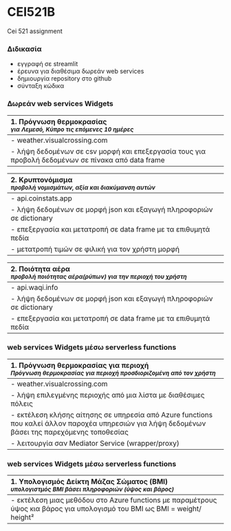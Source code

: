 # CEI521B
Cei 521 assignment

### Διδικασία
- εγγραφή σε streamlit
- έρευνα για διαθέσιμα δωρεάν web services
- δημιουργία repository στο github
- σύνταξη κώδικα

### Δωρεάν web services Widgets

| <div style="text-align: left">1. **Πρόγνωση θερμοκρασίας**</div> <div style="text-align: left"><small>*για Λεμεσό, Κύπρο τις επόμενες 10 ημέρες*<small></div> |
|---------------------------------------------------------------------------------------------------------------------------------------------------------------|
| - weather.visualcrossing.com                                                                                                                                  |
| - λήψη δεδομένων σε csv μορφή και επεξεργασία τους για προβολή δεδομένων σε πίνακα από data frame                                                             |

| <div style="text-align: left">2. **Kρυπτονόμισμα**</div> <div style="text-align: left"><small>*προβολή νομισμάτων, αξία και διακύμανση αυτών* </small></div> |
|--------------------------------------------------------------------------------------------------------------------------------------------------------------|
| - api.coinstats.app                                                                                                                                          | 
| - λήψη δεδομένων σε μορφή json και εξαγωγή πληροφοριών σε dictionary                                                                                         |
| - επεξεργασία και μετατροπή σε data frame με τα επιθυμητά πεδία                                                                                              |
| - μετατροπή τιμών σε φιλική για τον χρήστη μορφή                                                                                                             |

| <div style="text-align: left">2. **Ποιότητα αέρα**</div> <div style="text-align: left"><small>*προβολή ποιότητας αέρα(ρύπων) για την περιοχή του χρήστη* </small></div> |
|-------------------------------------------------------------------------------------------------------------------------------------------------------------------------|
| - api.waqi.info                                                                                                                                                         | 
| - λήψη δεδομένων σε μορφή json και εξαγωγή πληροφοριών σε dictionary                                                                                                    |
| - επεξεργασία και μετατροπή σε data frame με τα επιθυμητά πεδία                                                                                                         |

### web services Widgets μέσω serverless functions

| <div style="text-align: left">1. **Πρόγνωση θερμοκρασίας για περιοχή**</div> <div style="text-align: left"><small>*Πρόγνωση θερμοκρασίας για περιοχή προσδιοριζομένη από τον χρήστη*<small></div> |
|---------------------------------------------------------------------------------------------------------------------------------------------------------------------------------------------------|
| - weather.visualcrossing.com                                                                                                                                                                      |
| - λήψη επιλεγμένης περιοχής από μια λίστα με διαθέσιμες πόλεις                                                                                                                                    |
| - εκτέλεση κλήσης αίτησης σε υπηρεσία από Azure functions που καλεί άλλον παροχέα υπηρεσιών για λήψη δεδομένων βάσει της παρεχόμενης τοποθεσίας                                                   |
| - λειτουργία σαν Mediator Service (wrapper/proxy)                                                                                                                                                 |

### web services Widgets μέσω serverless functions

| <div style="text-align: left">1. **Υπολογισμός Δείκτη Μάζας Σώματος (BMI)**</div> <div style="text-align: left"><small>*υπολογιστμός BMI βάσει πληροφοριών (ύψος και βάρος)*<small></div> |
|---------------------------------------------------------------------------------------------------------------------------------------------------------------------------------------------------|
| - εκτέλεση μιας μεθόδου στο Azure functions με παραμέτρους ύψος κια βάρος για υπολογισμό του BMI ως BMI = weight/ height² |     


